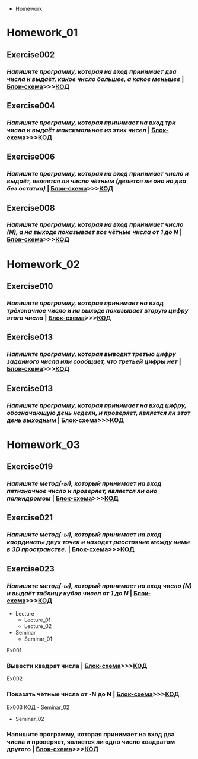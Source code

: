 - Homework

# Homework_01

## **Exercise002**

### _Напишите программу, которая на вход принимает два числа и выдаёт, какое число большее, а какое меньшее_ | [Блок-схема](Homework/Homework_01/Exercise002/diagram002.drawio.png)>>>[КОД](Homework/Homework_01/Exercise002/Program.cs)

## **Exercise004**

### _Напишите программу, которая принимает на вход три числа и выдаёт максимальное из этих чисел_ | [Блок-схема](Homework/Homework_01/Exercise004/diagram004.drawio.png)>>>[КОД](Homework/Homework_01/Exercise004/Program.cs)

## **Exercise006**

### _Напишите программу, которая на вход принимает число и выдаёт, является ли число чётным (делится ли оно на два без остатка)_ | [Блок-схема](Homework/Homework_01/Exercise006/diagram006.drawio.png)>>>[КОД](Homework/Homework_01/Exercise006/Program.cs)

## **Exercise008**

### _Напишите программу, которая на вход принимает число (N), а на выходе показывает все чётные числа от 1 до N_ | [Блок-схема](Homework/Homework_01/Exercise008/diagram008.drawio.png)>>>[КОД](Homework/Homework_01/Exercise008/Program.cs)

# Homework_02

## **Exercise010**

### _Напишите программу, которая принимает на вход трёхзначное число и на выходе показывает **вторую цифру** этого числа_ | [Блок-схема](Homework/Homework_02/Exercise010/diagram010.drawio.png)>>>[КОД](Homework/Homework_02/Exercise010/Program.cs)

## **Exercise013**

### _Напишите программу, которая выводит третью цифру заданного числа или сообщает, что третьей цифры нет_ | [Блок-схема](Homework/Homework_02/Exercise013/diagram013.drawio.png)>>>[КОД](Homework/Homework_02/Exercise013/Program.cs)

## **Exercise013**

### _Напишите программу, которая принимает на вход цифру, обозначающую день недели, и проверяет, является ли этот день выходным_ | [Блок-схема](Homework/Homework_02/Exercise015/diagram015.drawio.png)>>>[КОД](Homework/Homework_02/Exercise015/Program.cs)

# Homework_03

## **Exercise019**

### _Напишите метод(-ы), который принимает на вход пятизначное число и проверяет, является ли оно палиндромом_ | [Блок-схема](Homework/Homework_03/Exercise019/diagram019.drawio.png)>>>[КОД](Homework/Homework_03/Exercise019/Program.cs)

## **Exercise021**

### _Напишите метод(-ы), который принимает на вход координаты двух точек и находит расстояние между ними в 3D пространстве._ | [Блок-схема](Homework/Homework_03/Exercise021/diagram021.drawio.png)>>>[КОД](Homework/Homework_03/Exercise021/Program.cs)

## **Exercise023**

### _Напишите метод(-ы), который принимает на вход число (N) и выдаёт таблицу кубов чисел от 1 до N_ | [Блок-схема](Homework/Homework_03/Exercise023/diagram023.drawio.png)>>>[КОД](Homework/Homework_03/Exercise023/Program.cs)

- Lecture
  - Lecture_01
  - Lecture_02
- Seminar
  - Seminar_01

Ex001

### Вывести квадрат числа | [Блок-схема](Seminar/Seminar_01/Ex001/diagram.drawio.png)>>>[КОД](Seminar/Seminar_01/Ex001/Program.cs)

Ex002

### Показать чётные числа от -N до N | [Блок-схема](Seminar/Seminar_01/Ex002/diagram.drawio.png)>>>[КОД](Seminar/Seminar_01/Ex002/Program.cs)

Ex003 [КОД](Seminar/Seminar_01/Ex003/Program.cs) - Seminar_02

- Seminar_02

### Напишите программу, которая принимает на вход два числа и проверяет, является ли одно число квадратом другого | [Блок-схема](Seminar/Seminar_02/diagram.drawio.png)>>>[КОД](Seminar/Seminar_02/Program.cs)
